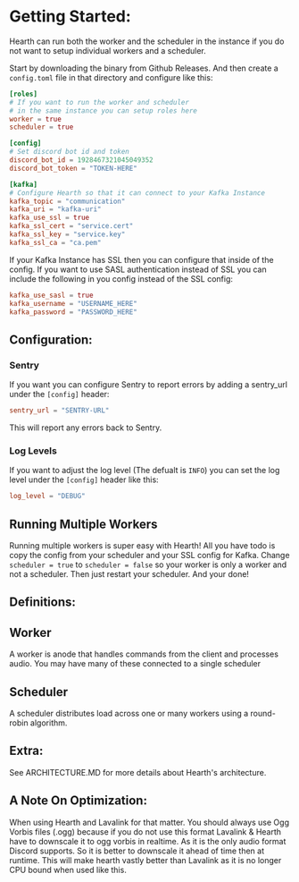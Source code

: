 # Getting Started:
Hearth can run both the worker and the scheduler in the instance if you do not want to
setup individual workers and a scheduler.

Start by downloading the binary from Github Releases. And then create a `config.toml` file
in that directory and configure like this:
```toml
[roles]
# If you want to run the worker and scheduler 
# in the same instance you can setup roles here
worker = true
scheduler = true

[config]
# Set discord bot id and token
discord_bot_id = 1928467321045049352
discord_bot_token = "TOKEN-HERE"

[kafka]
# Configure Hearth so that it can connect to your Kafka Instance
kafka_topic = "communication"
kafka_uri = "kafka-uri"
kafka_use_ssl = true
kafka_ssl_cert = "service.cert"
kafka_ssl_key = "service.key"
kafka_ssl_ca = "ca.pem"
```
If your Kafka Instance has SSL then you can configure that inside of the config.
If you want to use SASL authentication instead of SSL you can include the following in you config instead of the SSL config:
```toml
kafka_use_sasl = true
kafka_username = "USERNAME_HERE"
kafka_password = "PASSWORD_HERE"
```


## Configuration:
### Sentry
If you want you can configure Sentry to report errors by adding a sentry_url under the `[config]` header:
```toml
sentry_url = "SENTRY-URL"
```
This will report any errors back to Sentry.
### Log Levels
If you want to adjust the log level (The defualt is `INFO`) you can set the log level under the `[config]` header like this:
```toml
log_level = "DEBUG"
```

## Running Multiple Workers
Running multiple workers is super easy with Hearth! All you have todo is copy the config from your scheduler and your SSL config for Kafka. Change `scheduler = true` to `scheduler = false` so your worker is only a worker and not a scheduler. Then just restart your scheduler. And your done!

## Definitions:

## Worker
A worker is anode that handles commands from the client and processes audio. You may have many of these connected to a single scheduler

## Scheduler
A scheduler distributes load across one or many workers using a round-robin algorithm.

## Extra:
See ARCHITECTURE.MD for more details about Hearth's architecture.

## A Note On Optimization:
When using Hearth and Lavalink for that matter. You should always use Ogg Vorbis files (.ogg) because if you do not use this format Lavalink & Hearth have to downscale it to ogg vorbis in realtime. As it is the only audio format Discord supports. So it is better to downscale it ahead of time then at runtime. This will make hearth vastly better than Lavalink as it is no longer CPU bound when used like this.
